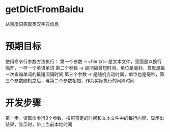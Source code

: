 # getDictFromBaidu
从百度词典取英汉字典信息

# 预期目标
使用命令行参数方法执行：
第一个参数 -i <file.txt> 是文本文件，里面是以换行隔开，一样一个英语单词
第二个参数 -s <nn> 是间隔最短时间，单位是毫秒，意思是每一次查询单词的最短间隔时间
第三个参数 -r <mm> 是随机变动时间，单位也是毫秒，第三个参数随机之后，与第二个参数相加，作为实际执行的间隔时间

# 开发步骤
第一步，读取命令行3个参数，按照预定的时间和文本文件中的每行内容，显示出结果，显示时，带上当前本地时间